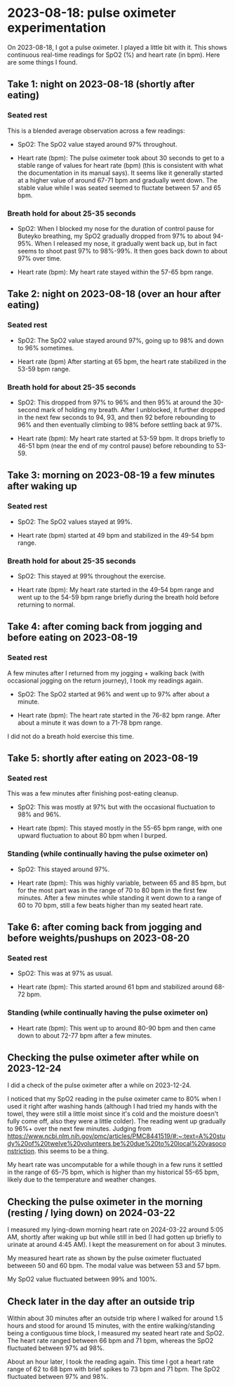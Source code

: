 # 2023-08-18: pulse oximeter experimentation

On 2023-08-18, I got a pulse oximeter. I played a little bit with
it. This shows continuous real-time readings for SpO2 (%) and heart
rate (in bpm). Here are some things I found.

## Take 1: night on 2023-08-18 (shortly after eating)

### Seated rest

This is a blended average observation across a few readings:

* SpO2: The SpO2 value stayed around 97% throughout.

* Heart rate (bpm): The pulse oximeter took about 30 seconds to get to
  a stable range of values for heart rate (bpm) (this is consistent
  with what the documentation in its manual says). It seems like it
  generally started at a higher value of around 67-71 bpm and
  gradually went down. The stable value while I was seated seemed to
  fluctate between 57 and 65 bpm.

### Breath hold for about 25-35 seconds

* SpO2: When I blocked my nose for the duration of control pause for
  Buteyko breathing, my SpO2 gradually dropped from 97% to about
  94-95%. When I released my nose, it gradually went back up, but in
  fact seems to shoot past 97% to 98%-99%. It then goes back down to
  about 97% over time.

* Heart rate (bpm): My heart rate stayed within the 57-65 bpm range.

## Take 2: night on 2023-08-18 (over an hour after eating)

### Seated rest

* SpO2: The SpO2 value stayed around 97%, going up to 98% and down to
  96% sometimes.

* Heart rate (bpm) After starting at 65 bpm, the heart rate stabilized
  in the 53-59 bpm range.

### Breath hold for about 25-35 seconds

* SpO2: This dropped from 97% to 96% and then 95% at around the
  30-second mark of holding my breath. After I unblocked, it further
  dropped in the next few seconds to 94, 93, and then 92 before
  rebounding to 96% and then eventually climbing to 98% before
  settling back at 97%.

* Heart rate (bpm): My heart rate started at 53-59 bpm. It drops
  briefly to 46-51 bpm (near the end of my control pause) before
  rebounding to 53-59.

## Take 3: morning on 2023-08-19 a few minutes after waking up

### Seated rest

* SpO2: The SpO2 values stayed at 99%.

* Heart rate (bpm) started at 49 bpm and stabilized in the 49-54 bpm range.

### Breath hold for about 25-35 seconds

* SpO2: This stayed at 99% throughout the exercise.

* Heart rate (bpm): My heart rate started in the 49-54 bpm range and
  went up to the 54-59 bpm range briefly during the breath hold before
  returning to normal.

## Take 4: after coming back from jogging and before eating on 2023-08-19

### Seated rest

A few minutes after I returned from my jogging + walking back (with
occasional jogging on the return journey), I took my readings again.

* SpO2: The SpO2 started at 96% and went up to 97% after about a
  minute.

* Heart rate (bpm): The heart rate started in the 76-82 bpm
  range. After about a minute it was down to a 71-78 bpm range.

I did not do a breath hold exercise this time.

## Take 5: shortly after eating on 2023-08-19

### Seated rest

This was a few minutes after finishing post-eating cleanup.

* SpO2: This was mostly at 97% but with the occasional fluctuation to
  98% and 96%.

* Heart rate (bpm): This stayed mostly in the 55-65 bpm range, with
  one upward fluctuation to about 80 bpm when I burped.

### Standing (while continually having the pulse oximeter on)

* SpO2: This stayed around 97%.

* Heart rate (bpm): This was highly variable, between 65 and 85 bpm,
  but for the most part was in the range of 70 to 80 bpm in the first
  few minutes. After a few minutes while standing it went down to a
  range of 60 to 70 bpm, still a few beats higher than my seated heart
  rate.

## Take 6: after coming back from jogging and before weights/pushups on 2023-08-20

### Seated rest

* SpO2: This was at 97% as usual.

* Heart rate (bpm): This started around 61 bpm and stabilized around
  68-72 bpm.

### Standing (while continually having the pulse oximeter on)

* Heart rate (bpm): This went up to around 80-90 bpm and then came
  down to about 72-77 bpm after a few minutes.

## Checking the pulse oximeter after while on 2023-12-24

I did a check of the pulse oximeter after a while on 2023-12-24.

I noticed that my SpO2 reading in the pulse oximeter came to 80% when
I used it right after washing hands (although I had tried my hands
with the towel, they were still a little moist since it's cold and the
moisture doesn't fully come off, also they were a little colder). The
reading went up gradually to 96%+ over the next few minutes. Judging
from
https://www.ncbi.nlm.nih.gov/pmc/articles/PMC8441519/#:~:text=A%20study%20of%20twelve%20volunteers,be%20due%20to%20local%20vasoconstriction. this
seems to be a thing.

My heart rate was uncomputable for a while though in a few runs it
settled in the range of 65-75 bpm, which is higher than my historical
55-65 bpm, likely due to the temperature and weather changes.

## Checking the pulse oximeter in the morning (resting / lying down) on 2024-03-22

I measured my lying-down morning heart rate on 2024-03-22 around 5:05
AM, shortly after waking up but while still in bed (I had gotten up
briefly to urinate at around 4:45 AM). I kept the measurement on for
about 3 minutes.

My measured heart rate as shown by the pulse oximeter fluctuated
betweeen 50 and 60 bpm. The modal value was between 53 and 57 bpm.

My SpO2 value fluctuated between 99% and 100%.

## Check later in the day after an outside trip

Within about 30 minutes after an outside trip where I walked for
around 1.5 hours and stood for around 15 minutes, with the entire
walking/standing being a contiguous time block, I measured my seated
heart rate and SpO2. The heart rate ranged between 66 bpm and 71 bpm,
whereas the SpO2 fluctuated between 97% ad 98%.

About an hour later, I took the reading again. This time I got a heart
rate range of 62 to 68 bpm with brief spikes to 73 bpm and 71 bpm. The
SpO2 fluctuated between 97% and 98%.
